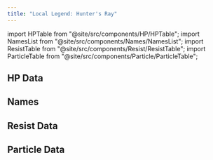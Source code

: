 ```yaml
---
title: "Local Legend: Hunter's Ray"
---
```


import HPTable from "@site/src/components/HP/HPTable";
import NamesList from "@site/src/components/Names/NamesList";
import ResistTable from "@site/src/components/Resist/ResistTable";
import ParticleTable from "@site/src/components/Particle/ParticleTable";

## HP Data

<HPTable item_key="locallegendhuntersray" data_src="enemy" />

## Names

<NamesList item_key="locallegendhuntersray" data_src="enemy" />

## Resist Data

<ResistTable item_key="locallegendhuntersray" data_src="enemy" />

## Particle Data

<ParticleTable item_key="locallegendhuntersray" data_src="enemy" />